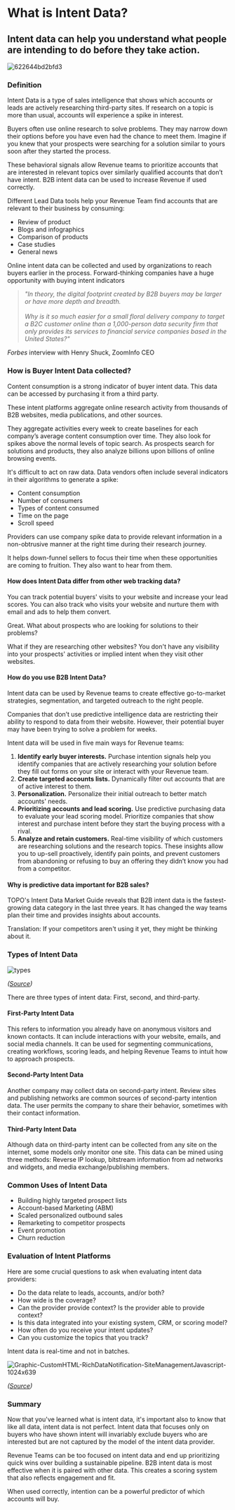 # What is Intent Data?

## Intent data can help you understand what people are intending to do before they take action. 

![622644bd2bfd3](./img/622644bd2bfd3.jpeg)

### Definition

Intent Data is a type of sales intelligence that shows which accounts or leads are actively researching third-party sites. If research on a topic is more than usual, accounts will experience a spike in interest.

Buyers often use online research to solve problems. They may narrow down their options before you have even had the chance to meet them. Imagine if you knew that your prospects were searching for a solution similar to yours soon after they started the process.

These behavioral signals allow Revenue teams to prioritize accounts that are interested in relevant topics over similarly qualified accounts that don’t have intent. B2B intent data can be used to increase Revenue if used correctly.

Different Lead Data tools help your Revenue Team find accounts that are relevant to their business by consuming:

* Review of product
* Blogs and infographics
* Comparison of products
* Case studies
* General news

Online intent data can be collected and used by organizations to reach buyers earlier in the process. Forward-thinking companies have a huge opportunity with buying intent indicators

> *"In theory, the digital footprint created by B2B buyers may be larger or have more depth and breadth.<br><br>Why is it so much easier for a small floral delivery company to target a B2C customer online than a 1,000-person data security firm that only provides its services to financial service companies based in the United States?"*

*Forbes* interview with Henry Shuck, ZoomInfo CEO

### How is Buyer Intent Data collected?

Content consumption is a strong indicator of buyer intent data. This data can be accessed by purchasing it from a third party.

These intent platforms aggregate online research activity from thousands of B2B websites, media publications, and other sources.

They aggregate activities every week to create baselines for each company’s average content consumption over time. They also look for spikes above the normal levels of topic search. As prospects search for solutions and products, they also analyze billions upon billions of online browsing events.

It's difficult to act on raw data. Data vendors often include several indicators in their algorithms to generate a spike:

* Content consumption
* Number of consumers
* Types of content consumed
* Time on the page
* Scroll speed

Providers can use company spike data to provide relevant information in a non-obtrusive manner at the right time during their research journey.

It helps down-funnel sellers to focus their time when these opportunities are coming to fruition. They also want to hear from them.

#### How does Intent Data differ from other web tracking data?

You can track potential buyers' visits to your website and increase your lead scores. You can also track who visits your website and nurture them with email and ads to help them convert.

Great. What about prospects who are looking for solutions to their problems?

What if they are researching other websites? You don't have any visibility into your prospects' activities or implied intent when they visit other websites.

#### How do you use B2B Intent Data?

Intent data can be used by Revenue teams to create effective go-to-market strategies, segmentation, and targeted outreach to the right people.

Companies that don’t use predictive intelligence data are restricting their ability to respond to data from their website. However, their potential buyer may have been trying to solve a problem for weeks.

Intent data will be used in five main ways for Revenue teams:

1. **Identify early buyer interests.** Purchase intention signals help you identify companies that are actively researching your solution before they fill out forms on your site or interact with your Revenue team.
2. **Create targeted accounts lists.** Dynamically filter out accounts that are of active interest to them.
3. **Personalization.** Personalize their initial outreach to better match accounts' needs.
4. **Prioritizing accounts and lead scoring.** Use predictive purchasing data to evaluate your lead scoring model. Prioritize companies that show interest and purchase intent before they start the buying process with a rival.
5. **Analyze and retain customers.** Real-time visibility of which customers are researching solutions and the research topics. These insights allow you to up-sell proactively, identify pain points, and prevent customers from abandoning or refusing to buy an offering they didn’t know you had from a competitor.

#### Why is predictive data important for B2B sales?

TOPO's Intent Data Market Guide reveals that B2B intent data is the fastest-growing data category in the last three years. It has changed the way teams plan their time and provides insights about accounts.

Translation: If your competitors aren't using it yet, they might be thinking about it.

### Types of Intent Data

![types](./img/types.jpeg)

*([Source](https://www.affdu.com/es/intent-data-for-inbound-and-abm.html))*

There are three types of intent data: First, second, and third-party.

#### First-Party Intent Data

This refers to information you already have on anonymous visitors and known contacts. It can include interactions with your website, emails, and social media channels. It can be used for segmenting communications, creating workflows, scoring leads, and helping Revenue Teams to intuit how to approach prospects.

#### Second-Party Intent Data

Another company may collect data on second-party intent. Review sites and publishing networks are common sources of second-party intention data. The user permits the company to share their behavior, sometimes with their contact information.

#### Third-Party Intent Data

Although data on third-party intent can be collected from any site on the internet, some models only monitor one site. This data can be mined using three methods: Reverse IP lookup, bitstream information from ad networks and widgets, and media exchange/publishing members.

### Common Uses of Intent Data

* Building highly targeted prospect lists
* Account-based Marketing (ABM)
* Scaled personalized outbound sales
* Remarketing to competitor prospects
* Event promotion
* Churn reduction

### Evaluation of Intent Platforms

Here are some crucial questions to ask when evaluating intent data providers:

* Do the data relate to leads, accounts, and/or both?
* How wide is the coverage?
* Can the provider provide context? Is the provider able to provide context?
* Is this data integrated into your existing system, CRM, or scoring model?
* How often do you receive your intent updates?
* Can you customize the topics that you track?

Intent data is real-time and not in batches.

![Graphic-CustomHTML-RichDataNotification-SiteManagementJavascript-1024x639](./img/Graphic-CustomHTML-RichDataNotification-SiteManagementJavascript-1024x639.png)

*([Source](https://pipeline.zoominfo.com/sales/how-to-use-intent-data))*

### Summary

Now that you've learned what is intent data, it's important also to know that like all data, intent data is not perfect. Intent data that focuses only on buyers who have shown intent will invariably exclude buyers who are interested but are not captured by the model of the intent data provider.

Revenue Teams can be too focused on intent data and end up prioritizing quick wins over building a sustainable pipeline. B2B intent data is most effective when it is paired with other data. This creates a scoring system that also reflects engagement and fit.

When used correctly, intention can be a powerful predictor of which accounts will buy.